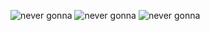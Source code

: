 ![never gonna](https://media.giphy.com/media/Vuw9m5wXviFIQ/source.gif)
![never gonna](https://media.giphy.com/media/Vuw9m5wXviFIQ/source.gif)
![never gonna](https://media.giphy.com/media/Vuw9m5wXviFIQ/source.gif)
